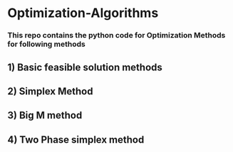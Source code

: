 # Optimization-Algorithms
### This repo contains the python code for Optimization Methods for following methods<br>
## 1) Basic feasible solution methods <br>
## 2) Simplex Method <br>
## 3) Big M method <br>
## 4) Two Phase simplex method <br>
